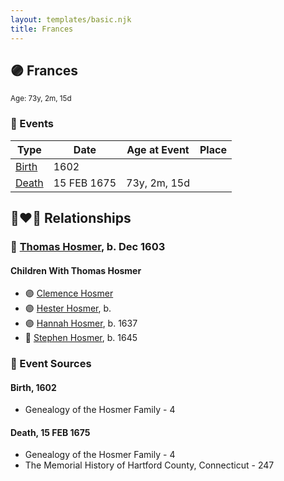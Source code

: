 ```yaml
---
layout: templates/basic.njk
title: Frances
---
```

## 🟣 Frances
<small>Age: 73y, 2m, 15d</small>

### 📆 Events

Type | Date | Age at Event | Place
------ | ------ | ------ | ------
[Birth](#event-event-3) | 1602 |  |
[Death](#event-event-4) | 15 FEB 1675 | 73y, 2m, 15d |

## 👩‍❤️‍👨 Relationships

### 🔵 [Thomas Hosmer](/people/7/70805658), b. Dec 1603

#### Children With Thomas Hosmer
* 🟣 [Clemence Hosmer](/people/3/36338636)
* 🟣 [Hester Hosmer](/people/8/80112068), b.
* 🟣 [Hannah Hosmer](/people/7/74814464), b. 1637
* 🔵 [Stephen Hosmer](/people/5/53717358), b. 1645
### 📰 Event Sources

#### <a id="event-event-3"></a> Birth, 1602
* Genealogy of the Hosmer Family  - 4

#### <a id="event-event-4"></a> Death, 15 FEB 1675
* Genealogy of the Hosmer Family  - 4
* The Memorial History of Hartford County, Connecticut  - 247